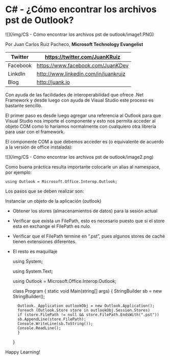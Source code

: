 
<properties
	pageTitle="C# - Cómo encontrar los archivos pst de outlook"
	description="Cómo encontrar los archivos pst de outlook en C#"
	services="net-dev"
	documentationCenter=""
	authors="andygonusa"
	manager=""
	editor="andygonusa"/>

<tags
	ms.service="net-dev"
	ms.workload="CS"
	ms.tgt_pltfrm="na"
	ms.devlang="na"
	ms.topic="how-to-article"
	ms.date="05/17/2016"
	ms.author="andygonusa"/>


# C\# - ¿Cómo encontrar los archivos pst de Outlook?

![](/img/CS - Cómo encontrar los archivos pst de outlook/image1.PNG)

Por Juan Carlos Ruiz Pacheco, **Microsoft Technology Evangelist**

  Twitter   | <https://twitter.com/JuanKRuiz>
  ----------| ----------------------------------------
  Facebook  | <https://www.facebook.com/JuanKDev>
  LinkdIn   | <http://www.linkedin.com/in/juankruiz>
  Blog      | <http://juank.io>

Con ayuda de las facilidades de interoperabilidad que ofrece .Net
Framework y desde luego con ayuda de Visual Studio este proceso es
bastante sencillo.

El primer paso es desde luego agregar una referencia al Outlook para que
Visual Studio nos importe el componente y esto nos permita acceder al
objeto COM como lo haríamos normalmente con cualquiero otra librería
para usar con el framework.

El componente COM a que debemos acceder es (o equivalente de acuerdo a
la versión de office instalada):

![](/img/CS - Cómo encontrar los archivos pst de outlook/image2.png)
    

Como buena práctica resulta importante colocarle un alias al namespace,
por ejemplo:


    using Outlook = Microsoft.Office.Interop.Outlook;

Los pasos que se deben realizar son:

Instanciar un objeto de la aplicación (outlook)

* Obtener los stores (almacenamientos de datos) para la sesión actual

* Verificar que exista un FilePath, esto es necesario puesto que si el
    store esta en exchange el FilePath es nulo.

* Verificar que el FilePath termine en “.pst”, pues algunos stores de
    caché tienen extensiones diferentes.

* El resto es maquillaje

 
    using System;

    using System.Text;

    using Outlook = Microsoft.Office.Interop.Outlook;

    class Program { static void Main(string[] args)
        { StringBuilder sb = new StringBuilder();
        
        Outlook._Application outlookObj = new Outlook.Application();
        foreach (Outlook.Store store in outlookObj.Session.Stores)
        if (store.FilePath != null && store.FilePath.EndsWith(".pst"))
        sb.AppendLine(store.FilePath);
        Console.WriteLine(sb.ToString());
        Console.ReadLine();
        }

    }

Happy Learning!
